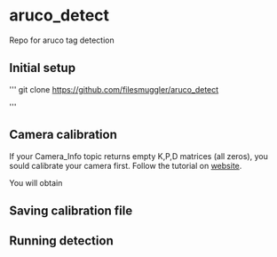 # aruco_detect
Repo for aruco tag detection

## Initial setup 

'''
git clone https://github.com/filesmuggler/aruco_detect

'''

## Camera calibration

If your Camera_Info topic returns empty K,P,D matrices (all zeros), you sould calibrate your camera first. 
Follow the tutorial on [website](http://wiki.ros.org/camera_calibration/Tutorials/MonocularCalibration).

You will obtain


## Saving calibration file

## Running detection

